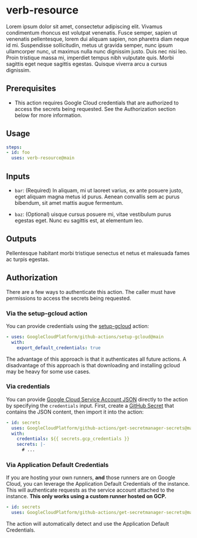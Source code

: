 <!--
Copyright 2019 Google LLC

Licensed under the Apache License, Version 2.0 (the "License");
you may not use this file except in compliance with the License.
You may obtain a copy of the License at

    http://www.apache.org/licenses/LICENSE-2.0

Unless required by applicable law or agreed to in writing, software
distributed under the License is distributed on an "AS IS" BASIS,
WITHOUT WARRANTIES OR CONDITIONS OF ANY KIND, either express or implied.
See the License for the specific language governing permissions and
limitations under the License.
-->

# verb-resource

Lorem ipsum dolor sit amet, consectetur adipiscing elit. Vivamus condimentum rhoncus est volutpat venenatis. Fusce semper, sapien ut venenatis pellentesque, lorem dui aliquam sapien, non pharetra diam neque id mi. Suspendisse sollicitudin, metus ut gravida semper, nunc ipsum ullamcorper nunc, ut maximus nulla nunc dignissim justo. Duis nec nisi leo. Proin tristique massa mi, imperdiet tempus nibh vulputate quis. Morbi sagittis eget neque sagittis egestas. Quisque viverra arcu a cursus dignissim.

## Prerequisites

-   This action requires Google Cloud credentials that are authorized to access
    the secrets being requested. See the Authorization section below for more
    information.


## Usage

```yaml
steps:
- id: foo
  uses: verb-resource@main

```

## Inputs

-   `bar`: (Required) In aliquam, mi ut laoreet varius, ex ante posuere justo, eget aliquam magna metus id purus. Aenean convallis sem ac purus bibendum, sit amet mattis augue fermentum.

-   `baz`: (Optional) uisque cursus posuere mi, vitae vestibulum purus egestas eget. Nunc eu sagittis est, at elementum leo.


## Outputs
Pellentesque habitant morbi tristique senectus et netus et malesuada fames ac turpis egestas. 

## Authorization

There are a few ways to authenticate this action. The caller must have
permissions to access the secrets being requested.

### Via the setup-gcloud action

You can provide credentials using the [setup-gcloud][setup-gcloud] action:

```yaml
- uses: GoogleCloudPlatform/github-actions/setup-gcloud@main
  with:
    export_default_credentials: true
```

The advantage of this approach is that it authenticates all future actions. A
disadvantage of this approach is that downloading and installing gcloud may be
heavy for some use cases.

### Via credentials

You can provide [Google Cloud Service Account JSON][sa] directly to the action
by specifying the `credentials` input. First, create a [GitHub
Secret][gh-secret] that contains the JSON content, then import it into the
action:

```yaml
- id: secrets
  uses: GoogleCloudPlatform/github-actions/get-secretmanager-secrets@main
  with:
    credentials: ${{ secrets.gcp_credentials }}
    secrets: |-
      # ...
```

### Via Application Default Credentials

If you are hosting your own runners, **and** those runners are on Google Cloud,
you can leverage the Application Default Credentials of the instance. This will
authenticate requests as the service account attached to the instance. **This
only works using a custom runner hosted on GCP.**

```yaml
- id: secrets
  uses: GoogleCloudPlatform/github-actions/get-secretmanager-secrets@main
```

The action will automatically detect and use the Application Default
Credentials.


[sa]: https://cloud.google.com/iam/docs/creating-managing-service-accounts
[gh-runners]: https://help.github.com/en/actions/hosting-your-own-runners/about-self-hosted-runners
[gh-secret]: https://help.github.com/en/actions/configuring-and-managing-workflows/creating-and-storing-encrypted-secrets
[setup-gcloud]: ../setup-gcloud